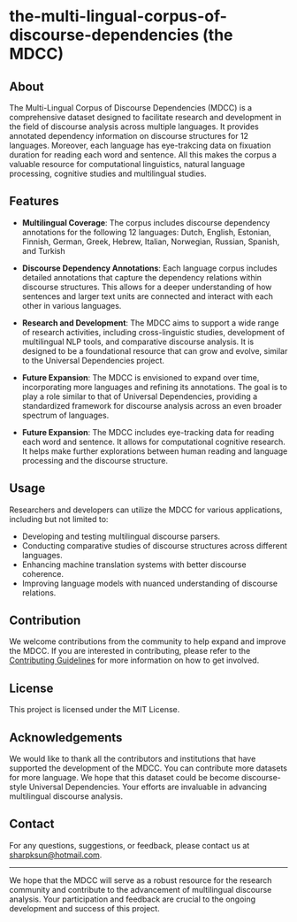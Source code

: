 # the-multi-lingual-corpus-of-discourse-dependencies (the MDCC)

## About

The Multi-Lingual Corpus of Discourse Dependencies (MDCC) is a comprehensive dataset designed to facilitate research and development in the field of discourse analysis across multiple languages. It provides annotated dependency information on discourse structures for 12 languages. Moreover, each language has eye-trakcing data on fixuation duration for reading each word and sentence. All this makes the corpus a valuable resource for computational linguistics, natural language processing, cognitive studies and multilingual studies. 

## Features

- **Multilingual Coverage**: The corpus includes discourse dependency annotations for the following 12 languages:
  Dutch, English, Estonian, Finnish, German, Greek, Hebrew, Italian, Norwegian, Russian, Spanish, and Turkish

- **Discourse Dependency Annotations**: Each language corpus includes detailed annotations that capture the dependency relations within discourse structures. This allows for a deeper understanding of how sentences and larger text units are connected and interact with each other in various languages.

- **Research and Development**: The MDCC aims to support a wide range of research activities, including cross-linguistic studies, development of multilingual NLP tools, and comparative discourse analysis. It is designed to be a foundational resource that can grow and evolve, similar to the Universal Dependencies project.

- **Future Expansion**: The MDCC is envisioned to expand over time, incorporating more languages and refining its annotations. The goal is to play a role similar to that of Universal Dependencies, providing a standardized framework for discourse analysis across an even broader spectrum of languages.

- **Future Expansion**: The MDCC includes eye-tracking data for reading each word and sentence. It allows for computational cognitive research. It helps make further explorations between human reading and language processing and the discourse structure.

## Usage

Researchers and developers can utilize the MDCC for various applications, including but not limited to:
- Developing and testing multilingual discourse parsers.
- Conducting comparative studies of discourse structures across different languages.
- Enhancing machine translation systems with better discourse coherence.
- Improving language models with nuanced understanding of discourse relations.

## Contribution

We welcome contributions from the community to help expand and improve the MDCC. If you are interested in contributing, please refer to the [Contributing Guidelines](CONTRIBUTING.md) for more information on how to get involved.

## License

This project is licensed under the MIT License. 

## Acknowledgements

We would like to thank all the contributors and institutions that have supported the development of the MDCC. You can contribute more datasets for more language. We hope that this dataset could be become discourse-style Universal Dependencies. Your efforts are invaluable in advancing multilingual discourse analysis.

## Contact

For any questions, suggestions, or feedback, please contact us at [sharpksun@hotmail.com](mailto:sharpksun@hotmail.com).

---

We hope that the MDCC will serve as a robust resource for the research community and contribute to the advancement of multilingual discourse analysis. Your participation and feedback are crucial to the ongoing development and success of this project.
